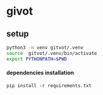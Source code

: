 # givot

## setup

``` bash
python3 -m venv gitvot/.venv
source  gitvot/.venv/bin/activate
export PYTHONPATH=$PWD
```

#### dependencies installation

```commandline
pip install -r requirements.txt

```
